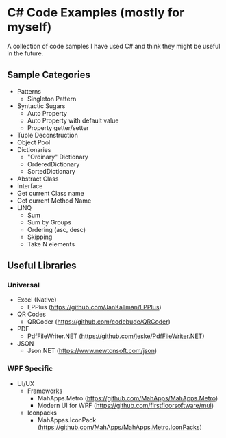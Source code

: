 # C# Code Examples (mostly for myself)

A collection of code samples I have used C# and think they might be useful in the future.

## Sample Categories
* Patterns
  * Singleton Pattern
* Syntactic Sugars
  * Auto Property
  * Auto Property with default value
  * Property getter/setter
* Tuple Deconstruction
* Object Pool
* Dictionaries
  * "Ordinary" Dictionary
  * OrderedDictionary
  * SortedDictionary
* Abstract Class
* Interface
* Get current Class name
* Get current Method Name
* LINQ
  * Sum
  * Sum by Groups
  * Ordering (asc, desc)
  * Skipping
  * Take N elements
  
  
## Useful Libraries

### Universal
* Excel (Native)
  * EPPlus (https://github.com/JanKallman/EPPlus)
* QR Codes
  * QRCoder (https://github.com/codebude/QRCoder)
* PDF
  * PdfFileWriter.NET (https://github.com/jeske/PdfFileWriter.NET)
* JSON
  * Json.NET (https://www.newtonsoft.com/json)
  
### WPF Specific
* UI/UX
  * Frameworks
    * MahApps.Metro (https://github.com/MahApps/MahApps.Metro)
	* Modern UI for WPF (https://github.com/firstfloorsoftware/mui)
  * Iconpacks
    * MahAppas.IconPack (https://github.com/MahApps/MahApps.Metro.IconPacks)
